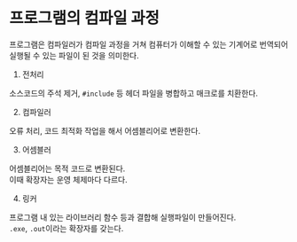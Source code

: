 # 프로그램의 컴파일 과정

프로그램은 컴파일러가 컴파일 과정을 거쳐 컴퓨터가 이해할 수 있는 기계어로 번역되어 실행될 수 있는 파일이 된 것을 의미한다.

1. 전처리

소스코드의 주석 제거, `#include` 등 헤더 파일을 병합하고 매크로를 치환한다.

2. 컴파일러

오류 처리, 코드 최적화 작업을 해서 어셈블리어로 변환한다.

3. 어셈블러

어셈블리어는 목적 코드로 변환된다. <br />
이때 확장자는 운영 체제마다 다르다.

4. 링커

프로그램 내 있는 라이브러리 함수 등과 결합해 실행파일이 만들어진다. <br />
`.exe`, `.out`이라는 확장자를 갖는다.
